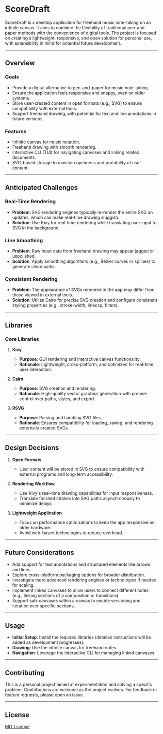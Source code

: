 # ScoreDraft

ScoreDraft is a desktop application for freehand music note-taking on an infinite canvas. It aims to combine the flexibility of traditional pen-and-paper methods with the convenience of digital tools. The project is focused on creating a lightweight, responsive, and open solution for personal use, with extensibility in mind for potential future development.

---

## Overview

### Goals
- Provide a digital alternative to pen-and-paper for music note-taking.
- Ensure the application feels responsive and snappy, even on older systems.
- Store user-created content in open formats (e.g., SVG) to ensure compatibility with external tools.
- Support freehand drawing, with potential for text and line annotations in future versions.

### Features
- Infinite canvas for music notation.
- Freehand drawing with smooth rendering.
- Interactive CLI (TUI) for navigating canvases and linking related documents.
- SVG-based storage to maintain openness and portability of user content.

---

## Anticipated Challenges

### Real-Time Rendering
- **Problem**: SVG rendering engines typically re-render the entire SVG on updates, which can make real-time drawing sluggish.
- **Solution**: Use Kivy for real-time rendering while translating user input to SVG in the background.

### Line Smoothing
- **Problem**: Raw input data from freehand drawing may appear jagged or unpolished.
- **Solution**: Apply smoothing algorithms (e.g., Bézier curves or splines) to generate clean paths.

### Consistent Rendering
- **Problem**: The appearance of SVGs rendered in the app may differ from those viewed in external tools.
- **Solution**: Utilize Cairo for precise SVG creation and configure consistent styling properties (e.g., stroke-width, linecap, filters).

---

## Libraries

### Core Libraries
1. **Kivy**
   - **Purpose**: GUI rendering and interactive canvas functionality.
   - **Rationale**: Lightweight, cross-platform, and optimized for real-time user interaction.

2. **Cairo**
   - **Purpose**: SVG creation and rendering.
   - **Rationale**: High-quality vector graphics generation with precise control over paths, styles, and export.

3. **RSVG**
   - **Purpose**: Parsing and handling SVG files.
   - **Rationale**: Ensures compatibility for loading, saving, and rendering externally created SVGs.

---

## Design Decisions

1. **Open Formats**
   - User content will be stored in SVG to ensure compatibility with external programs and long-term accessibility.

2. **Rendering Workflow**
   - Use Kivy's real-time drawing capabilities for input responsiveness.
   - Translate finished strokes into SVG paths asynchronously to minimize delays.

3. **Lightweight Application**
   - Focus on performance optimizations to keep the app responsive on older hardware.
   - Avoid web-based technologies to reduce overhead.

---

## Future Considerations
- Add support for text annotations and structured elements like arrows and lines.
- Explore cross-platform packaging options for broader distribution.
- Investigate more advanced rendering engines or technologies if needed for scaling.
- Implement linked canvases to allow users to connect different notes (e.g., linking sections of a composition or transitions).
- Support sub-canvases within a canvas to enable versioning and iteration over specific sections.

---

## Usage
- **Initial Setup**: Install the required libraries (detailed instructions will be added as development progresses).
- **Drawing**: Use the infinite canvas for freehand notes.
- **Navigation**: Leverage the interactive CLI for managing linked canvases.

---

## Contributing
This is a personal project aimed at experimentation and solving a specific problem. Contributions are welcome as the project evolves. For feedback or feature requests, please open an issue.

---

## License
[MIT License](LICENSE)

